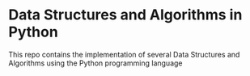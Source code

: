 # Data Structures and Algorithms in Python
This repo contains the implementation of several Data Structures and Algorithms using the Python programming language
